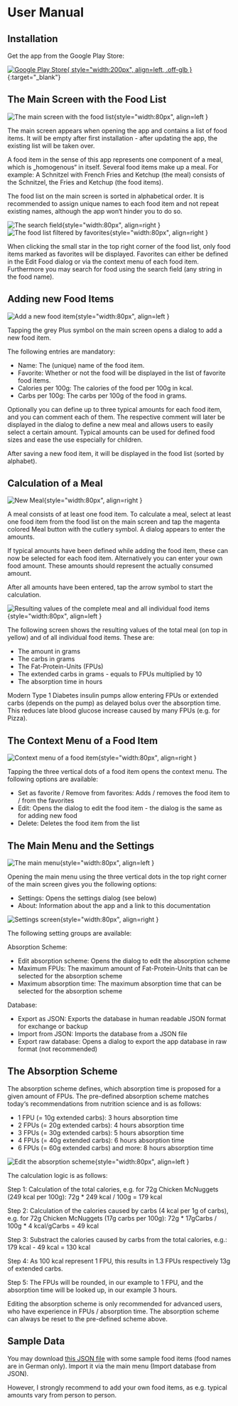 # User Manual

## Installation

Get the app from the Google Play Store:

[![Google Play Store](assets/images/googleplay.png){ style="width:200px", align=left, .off-glb }](https://play.google.com/store/apps/details?id=info.rueth.fpucalculator){:target="_blank"}

## The Main Screen with the Food List

![The main screen with the food list](assets/images/MainActivity.png){style="width:80px", align=left }

The main screen appears when opening the app and contains a list of food items. It will be empty after first installation - after updating the app, the existing list will be taken over.

A food item in the sense of this app represents one component of a meal, which is „homogenous“ in itself. Several food items make up a meal. For example: A Schnitzel with French Fries and Ketchup (the meal) consists of the Schnitzel, the Fries and Ketchup (the food items).

The food list on the main screen is sorted in alphabetical order. It is recommended to assign unique names to each food item and not repeat existing names, although the app won‘t hinder you to do so.

![The search field](assets/images/MainActivity_search.png){style="width:80px", align=right }
![The food list filtered by favorites](assets/images/MainActivity_fav.png){style="width:80px", align=right }

When clicking the small star in the top right corner of the food list, only food items marked as favorites will be displayed. Favorites can either be defined in the Edit Food dialog or via the context menu of each food item. Furthermore you may search for food using the search field (any string in the food name).

## Adding new Food Items

![Add a new food item](assets/images/NewFoodActivity.png){style="width:80px", align=left }

Tapping the grey Plus symbol on the main screen opens a dialog to add a new food item.

The following entries are mandatory:

- Name: The (unique) name of the food item. 
- Favorite: Whether or not the food will be displayed in the list of favorite food items. 
- Calories per 100g: The calories of the food per 100g in kcal. 
- Carbs per 100g: The carbs per 100g of the food in grams. 

Optionally you can define up to three typical amounts for each food item, and you can comment each of them. The respective comment will later be displayed in the dialog to define a new meal and allows users to easily select a certain amount. Typical amounts can be used for defined food sizes and ease the use especially for children.

After saving a new food item, it will be displayed in the food list (sorted by alphabet).

## Calculation of a Meal

![New Meal](assets/images/NewMealActivity.png){style="width:80px", align=right }

A meal consists of at least one food item. To calculate a meal, select at least one food item from the food list on the main screen and tap the magenta colored Meal button with the cutlery symbol. A dialog appears to enter the amounts.

If typical amounts have been defined while adding the food item, these can now be selected for each food item. Alternatively you can enter your own food amount. These amounts should represent the actually consumed amount.

After all amounts have been entered, tap the arrow symbol to start the calculation.

![Resulting values of the complete meal and all individual food items](assets/images/CalcMealActivity.png){style="width:80px", align=left }

The following screen shows the resulting values of the total meal (on top in yellow) and of all individual food items. These are:

- The amount in grams
- The carbs in grams
- The Fat-Protein-Units (FPUs)
- The extended carbs in grams - equals to FPUs multiplied by 10
- The absorption time in hours

Modern Type 1 Diabetes insulin pumps allow entering FPUs or extended carbs (depends on the pump) as delayed bolus over the absorption time. This reduces late blood glucose increase caused by many FPUs (e.g. for Pizza).

## The Context Menu of a Food Item

![Context menu of a food item](assets/images/FoodListContextMenu.png){style="width:80px", align=right }

Tapping the three vertical dots of a food item opens the context menu. The following options are available:

- Set as favorite / Remove from favorites: Adds / removes the food item to / from the favorites
- Edit: Opens the dialog to edit the food item - the dialog is the same as for adding new food
- Delete: Deletes the food item from the list

## The Main Menu and the Settings

![The main menu](assets/images/MainMenu.png){style="width:80px", align=left }

Opening the main menu using the three vertical dots in the top right corner of the main screen gives you the following options:

- Settings: Opens the settings dialog (see below)
- About: Information about the app and a link to this documentation

![Settings screen](assets/images/SettingsScreen.png){style="width:80px", align=right }

The following setting groups are available:

Absorption Scheme:

- Edit absorption scheme: Opens the dialog to edit the absorption scheme
- Maximum FPUs: The maximum amount of Fat-Protein-Units that can be selected for the absorption scheme
- Maximum absorption time: The maximum absorption time that can be selected for the absorption scheme

Database:

- Export as JSON: Exports the database in human readable JSON format for exchange or backup
- Import from JSON: Imports the database from a JSON file
- Export raw database: Opens a dialog to export the app database in raw format (not recommended)

## The Absorption Scheme

The absorption scheme defines, which absorption time is proposed for a given amount of FPUs. The pre-defined absorption scheme matches today‘s recommendations from nutrition science and is as follows:

- 1 FPU (= 10g extended carbs): 3 hours absorption time
- 2 FPUs (= 20g extended carbs): 4 hours absorption time
- 3 FPUs (= 30g extended carbs): 5 hours absorption time
- 4 FPUs (= 40g extended carbs): 6 hours absorption time
- 6 FPUs (= 60g extended carbs) and more: 8 hours absorption time

![Edit the absorption scheme](assets/images/EditAbsorptionschemeActivity.png){style="width:80px", align=left }

The calculation logic is as follows:

Step 1: Calculation of the total calories, e.g. for 72g Chicken McNuggets (249 kcal per 100g): 72g * 249 kcal / 100g = 179 kcal

Step 2: Calculation of the calories caused by carbs (4 kcal per 1g of carbs), e.g. for 72g Chicken McNuggets (17g carbs per 100g): 72g * 17gCarbs / 100g * 4 kcal/gCarbs = 49 kcal

Step 3: Substract the calories caused by carbs from the total calories, e.g.: 179 kcal - 49 kcal = 130 kcal

Step 4: As 100 kcal represent 1 FPU, this results in 1.3 FPUs respectively 13g of extended carbs.

Step 5: The FPUs will be rounded, in our example to 1 FPU, and the absorption time will be looked up, in our example 3 hours.

Editing the absorption scheme is only recommended for advanced users, who have experience in FPUs / absorption time. The absorption scheme can always be reset to the pre-defined scheme above.

## Sample Data

You may download [this JSON file](assets/fpu_calculator_database.json) with some sample food items (food names are in German only). Import it via the main menu (Import database from JSON).

However, I strongly recommend to add your own food items, as e.g. typical amounts vary from person to person.
